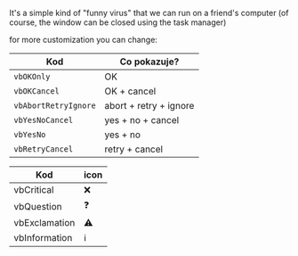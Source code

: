 It's a simple kind of "funny virus" that we can run on a friend's computer
(of course, the window can be closed using the task manager)

for more customization you can change:



| Kod                  | Co pokazuje?               |
| -------------------- | -------------------------- |
| `vbOKOnly`           | OK                         |
| `vbOKCancel`         | OK + cancel                |
| `vbAbortRetryIgnore` | abort + retry + ignore     |
| `vbYesNoCancel`      | yes + no + cancel          |
| `vbYesNo`            | yes + no                   |
| `vbRetryCancel`      | retry + cancel             |


| Kod             | icon             |
| --------------- | ---------------- |
|  vbCritical     | ❌              |
|  vbQuestion     | ❓              |
|  vbExclamation  | ⚠️              |
|  vbInformation  | ℹ️              |


